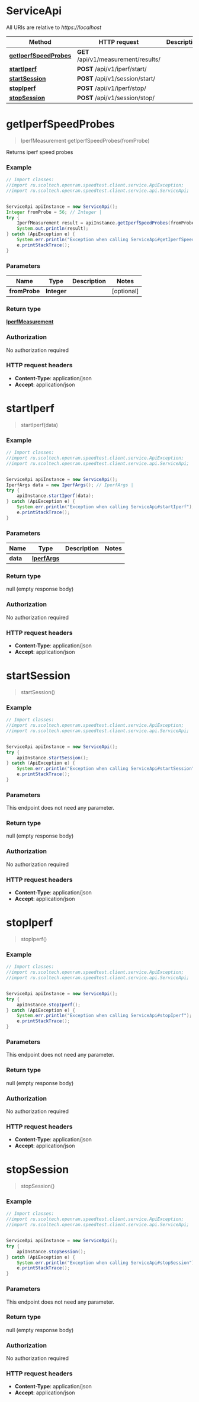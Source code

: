 # ServiceApi

All URIs are relative to *https://localhost*

Method | HTTP request | Description
------------- | ------------- | -------------
[**getIperfSpeedProbes**](ServiceApi.md#getIperfSpeedProbes) | **GET** /api/v1/measurement/results/ | 
[**startIperf**](ServiceApi.md#startIperf) | **POST** /api/v1/iperf/start/ | 
[**startSession**](ServiceApi.md#startSession) | **POST** /api/v1/session/start/ | 
[**stopIperf**](ServiceApi.md#stopIperf) | **POST** /api/v1/iperf/stop/ | 
[**stopSession**](ServiceApi.md#stopSession) | **POST** /api/v1/session/stop/ | 


<a name="getIperfSpeedProbes"></a>
# **getIperfSpeedProbes**
> IperfMeasurement getIperfSpeedProbes(fromProbe)



Returns iperf speed probes

### Example
```java
// Import classes:
//import ru.scoltech.openran.speedtest.client.service.ApiException;
//import ru.scoltech.openran.speedtest.client.service.api.ServiceApi;


ServiceApi apiInstance = new ServiceApi();
Integer fromProbe = 56; // Integer | 
try {
    IperfMeasurement result = apiInstance.getIperfSpeedProbes(fromProbe);
    System.out.println(result);
} catch (ApiException e) {
    System.err.println("Exception when calling ServiceApi#getIperfSpeedProbes");
    e.printStackTrace();
}
```

### Parameters

Name | Type | Description  | Notes
------------- | ------------- | ------------- | -------------
 **fromProbe** | **Integer**|  | [optional]

### Return type

[**IperfMeasurement**](IperfMeasurement.md)

### Authorization

No authorization required

### HTTP request headers

 - **Content-Type**: application/json
 - **Accept**: application/json

<a name="startIperf"></a>
# **startIperf**
> startIperf(data)





### Example
```java
// Import classes:
//import ru.scoltech.openran.speedtest.client.service.ApiException;
//import ru.scoltech.openran.speedtest.client.service.api.ServiceApi;


ServiceApi apiInstance = new ServiceApi();
IperfArgs data = new IperfArgs(); // IperfArgs | 
try {
    apiInstance.startIperf(data);
} catch (ApiException e) {
    System.err.println("Exception when calling ServiceApi#startIperf");
    e.printStackTrace();
}
```

### Parameters

Name | Type | Description  | Notes
------------- | ------------- | ------------- | -------------
 **data** | [**IperfArgs**](IperfArgs.md)|  |

### Return type

null (empty response body)

### Authorization

No authorization required

### HTTP request headers

 - **Content-Type**: application/json
 - **Accept**: application/json

<a name="startSession"></a>
# **startSession**
> startSession()





### Example
```java
// Import classes:
//import ru.scoltech.openran.speedtest.client.service.ApiException;
//import ru.scoltech.openran.speedtest.client.service.api.ServiceApi;


ServiceApi apiInstance = new ServiceApi();
try {
    apiInstance.startSession();
} catch (ApiException e) {
    System.err.println("Exception when calling ServiceApi#startSession");
    e.printStackTrace();
}
```

### Parameters
This endpoint does not need any parameter.

### Return type

null (empty response body)

### Authorization

No authorization required

### HTTP request headers

 - **Content-Type**: application/json
 - **Accept**: application/json

<a name="stopIperf"></a>
# **stopIperf**
> stopIperf()





### Example
```java
// Import classes:
//import ru.scoltech.openran.speedtest.client.service.ApiException;
//import ru.scoltech.openran.speedtest.client.service.api.ServiceApi;


ServiceApi apiInstance = new ServiceApi();
try {
    apiInstance.stopIperf();
} catch (ApiException e) {
    System.err.println("Exception when calling ServiceApi#stopIperf");
    e.printStackTrace();
}
```

### Parameters
This endpoint does not need any parameter.

### Return type

null (empty response body)

### Authorization

No authorization required

### HTTP request headers

 - **Content-Type**: application/json
 - **Accept**: application/json

<a name="stopSession"></a>
# **stopSession**
> stopSession()





### Example
```java
// Import classes:
//import ru.scoltech.openran.speedtest.client.service.ApiException;
//import ru.scoltech.openran.speedtest.client.service.api.ServiceApi;


ServiceApi apiInstance = new ServiceApi();
try {
    apiInstance.stopSession();
} catch (ApiException e) {
    System.err.println("Exception when calling ServiceApi#stopSession");
    e.printStackTrace();
}
```

### Parameters
This endpoint does not need any parameter.

### Return type

null (empty response body)

### Authorization

No authorization required

### HTTP request headers

 - **Content-Type**: application/json
 - **Accept**: application/json

